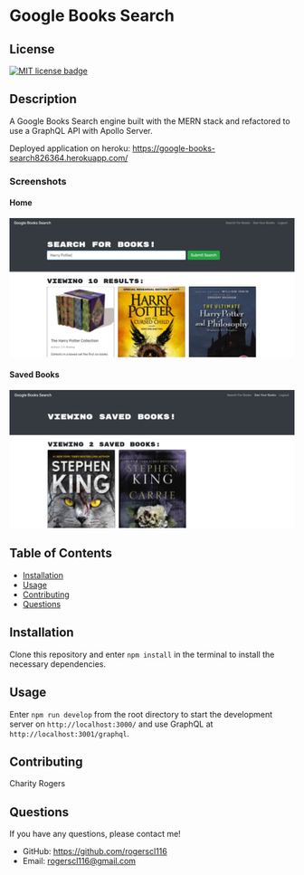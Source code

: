 # Google Books Search

## License
<a href="https://opensource.org/licenses/MIT"><img src="https://img.shields.io/badge/License-MIT-yellow" alt="MIT license badge"/></a>

## Description
A Google Books Search engine built with the MERN stack and refactored to use a GraphQL API with Apollo Server.

Deployed application on heroku: https://google-books-search826364.herokuapp.com/

### Screenshots
#### Home
![Google Books Search Homepage](./client/src/images/books-search-homepage.jpg)
#### Saved Books
![Google Books Search Saved Books](./client/src/images/books-search-savedbooks.jpg)

## Table of Contents
 * [Installation](#installation)
 * [Usage](#usage)
 * [Contributing](#contributing)
 * [Questions](#questions)
        
## Installation
Clone this repository and enter `npm install` in the terminal to install the necessary dependencies.
   
## Usage
Enter `npm run develop` from the root directory to start the development server on `http://localhost:3000/` and use GraphQL at `http://localhost:3001/graphql`.

## Contributing
Charity Rogers

## Questions
If you have any questions, please contact me!

  - GitHub: https://github.com/rogerscl116
  - Email: rogerscl116@gmail.com 
